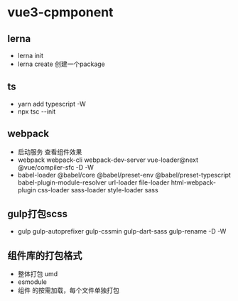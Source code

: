 # vue3-cpmponent

## lerna

- lerna init
- lerna create <name>  创建一个package

## ts

- yarn add typescript -W
- npx tsc --init

## webpack

- 启动服务 查看组件效果
- webpack webpack-cli webpack-dev-server vue-loader@next @vue/compiler-sfc     -D -W
- babel-loader @babel/core @babel/preset-env @babel/preset-typescript babel-plugin-module-resolver url-loader file-loader html-webpack-plugin css-loader sass-loader style-loader sass

## gulp打包scss

- gulp gulp-autoprefixer gulp-cssmin gulp-dart-sass gulp-rename -D -W

## 组件库的打包格式

- 整体打包 umd
- esmodule
- 组件 的按需加载，每个文件单独打包
